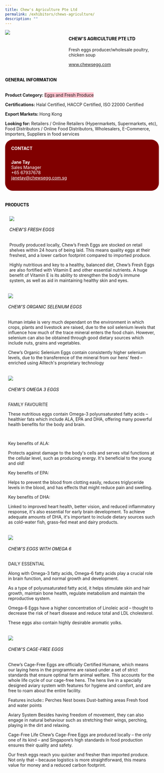 ```yaml
---
title: Chew's Agriculture Pte Ltd
permalink: /exhibitors/chews-agriculture/
description: ""
---
```

<head>
	<div class="flex-paragraph">
		<!--hi there! this is a comment and will provide you with instructional guides-->
		<!--insert booth number here!-->
		<p style="text-transform: uppercase"></p></div>
			<div class="flex-container" style="display: flex; flex-wrap: wrap;">
				<!--insert DOWNLOAD link of company logo between the " marks!-->
			<div class="card sgds" style="flex: 1 1 40%; display: block;"><img src="https://drive.google.com/uc?id=1YFZSam144vY5WNxXbnHkgine7IvnlZeh&export=download"></div>
	<div class="card-sgds" style="flex: 1 1 58%; display: block; margin-left: 3px">
		<h4 style="text-transform: uppercase; color: black;"><!--insert the exhibitor's name between the <b> tags here--><b>Chew's Agriculture Pte Ltd</b></h4><!--insert the exhibitor's description between the <p> tags here-->
		<p>Fresh eggs producer/wholesale poultry, chicken soup</p>
		<!--insert the exhibitor's website link, making sure there is "https:// www." present please. make sure the entire https link goes in between the " marks-->
		<p><a href="https://www.chewsegg.com" target="_blank"><!--insert the www website link here (no need for https)-->www.chewsegg.com</a></p>
	</div>
</div>
</head>

<body>
	<h4 style="text-transform: uppercase; color: black;"><b>General Information</b></h4>
		<div class="flex-container" style="display: flex; flex-wrap: wrap;">
			<div class="card sgds" style="flex: 1 1 65%; display: block; align-self: stretch">
			<div class="flex-paragraph">
			<p><b>Product Category: </b><span style=" background-color: pink; border-radius: 10 px;"><!--insert the exhibitor's pdt cat between the <p> tags here-->Eggs and Fresh Produce</span></p> 
				<p><b>Certifications: </b><!--insert all the exhibitor's certifications between the </b> and </p> here-->Halal Certified, HACCP Certified, ISO 22000 Certified</p>
			<p><b>Export Markets: </b><!--insert all the exhibitor's export markets between the </b> and </p> here-->Hong Kong</p>
			<p style="margin-bottom: 10px;"><b>Looking for: </b><!--insert all the exhibitor's potential business partners between the </b> and </p> here-->Retailers / Online Retailers (Hypermarkets, Supermarkets, etc), Food Distributors / Online Food Distributors, Wholesalers, E-Commerce, Importers, Suppliers in food services</p>
			</div>
		</div>
		<div class="card sgds" style="flex: 1 1 35%; padding: 10px; display: block; background-color: maroon; border-radius: 25px; align-self: center;">
		<h4 style="color: white; margin-top: 10px; margin-left: 10px;">CONTACT</h4>
		<div class="flex-paragraph">
			<!--replace with exhibitor's: -->
			<p style="padding: 10px; color: white;"><b><!-- POC name-->Jane Tay</b><br><!-- designation-->Sales Manager<br><!--contact number-->+65 67937678<br><!-- for linking purposes, insert their email after "mailto:"...--><a href="mailto:janetay@chewsegg.com.sg" style="color: white;"><!--...and also include the display email before </a> here-->janetay@chewsegg.com.sg</a></p>
		</div>
			</div>
		</div>
	<br>
		<h4 style="text-transform: uppercase; color: black;"><b>products</b></h4>
<div style="display: flex; flex-wrap: wrap;">
  <div class="card sgds" style="flex: 1 1 47%; margin: 10px; display: block;"><!--insert the exhibitor's DOWNLOAD image for product between the " marks here-->
	<div class="flex-image" style="display: block;"><img src="https://drive.google.com/uc?id=1o2ggbkCae7EbK7q1U6lGgzYesvuK0LQ0&export=download"></div>
	<div class="flex-paragraph">
		<h6 style="text-transform: uppercase; color: black;"><!--insert product name before </h6> and product description after <p>-->Chew's Fresh Eggs</h6>
		<p>Proudly produced locally, Chew’s Fresh Eggs are stocked on retail shelves within 24 hours of being laid. This means quality eggs at their freshest, and a lower carbon footprint compared to imported produce.


Highly nutritious and key to a healthy, balanced diet, Chew’s Fresh Eggs are also fortified with Vitamin E and other essential nutrients. A huge benefit of Vitamin E is its ability to strengthen the body’s immune system, as well as aid in maintaining healthy skin and eyes.



</p></div>
	</div>
		<div class="card sgds" style="flex: 1 1 47%; margin: 10px; display: block;">
		<div class="flex-image" style="display: block;"><img src="https://drive.google.com/uc?id=1vC96mt89duXG0SFdSs-NHBSoFHRzCUVv&export=download"></div>
	<div class="flex-paragraph">
		<h6 style="text-transform: uppercase; color: black;">  
Chew's Organic Selenium Eggs</h6>
		<p>Human intake is very much dependant on the environment in which crops, plants and livestock are raised, due to the soil selenium levels that influence how much of the trace mineral enters the food chain. However, selenium can also be obtained through good dietary sources which include nuts, grains and vegetables.

Chew’s Organic Selenium Eggs contain consistently higher selenium levels, due to the transference of the mineral from our hens’ feed – enriched using Alltech's proprietary technology


</p></div>
	</div>
		<div class="card sgds" style="flex: 1 1 47%; margin: 10px; display: block;">
		<div class="flex-image" style="display: block;"><img src="https://drive.google.com/uc?id=1-ANzD9KAi1rzqAofZhmxX3FXUbw8SSzy&export=download"></div>
	<div class="flex-paragraph">
		<h6 style="text-transform: uppercase; color: black;">Chew's Omega 3 Eggs</h6>
		<p>FAMILY FAVOURITE

These nutritious eggs contain Omega-3 polyunsaturated fatty acids – healthier fats which include ALA, EPA and DHA, offering many powerful health benefits for the body and brain.

  

​

  

Key benefits of ALA:

  

Protects against damage to the body's cells and serves vital functions at the cellular level, such as producing energy. It's beneficial to the young and old!
			
Key benefits of EPA:

Helps to prevent the blood from clotting easily, reduces triglyceride levels in the blood, and has effects that might reduce pain and swelling.

Key benefits of DHA:
			
Linked to improved heart health, better vision, and reduced inflammatory response, it's also essential for early brain development. To achieve adequate amounts of DHA, it's important to include dietary sources such as cold-water fish, grass-fed meat and dairy products.

  

</p></div>
		</div>
		<div class="card sgds" style="flex: 1 1 47%; margin: 10px; display: block;">
		<div class="flex-image" style="display: block;"><img src="https://drive.google.com/uc?id=1t1MTNDbzacNgfPXc9ApivGHHIqhat_b2&export=download"></div>
	<div class="flex-paragraph">
		<h6 style="text-transform: uppercase; color: black;">Chew's Eggs with Omega 6</h6>
		<p>DAILY ESSENTIAL

Along with Omega-3 fatty acids, Omega-6 fatty acids play a crucial role in brain function, and normal growth and development.

As a type of polyunsaturated fatty acid, it helps stimulate skin and hair growth, maintain bone health, regulate metabolism and maintain the reproductive system.

Omega-6 Eggs have a higher concentration of Linoleic acid – thought to decrease the risk of heart disease and reduce total and LDL cholesterol.
			
These eggs also contain highly desirable aromatic yolks. </p></div>
	</div>
		<div class="card sgds" style="flex: 1 1 47%; margin: 10px; display: block;">
		<div class="flex-image" style="display: block;"><img src="https://drive.google.com/uc?id=1J5WLcE1hgWb5_FWHgRtw9MQL9MwUdCb5&export=download"></div>
	<div class="flex-paragraph">
		<h6 style="text-transform: uppercase; color: black;">Chew's Cage-Free Eggs</h6>
Chew’s Cage-Free Eggs are officially Certified Humane, which means our laying hens in the programme are raised under a set of strict standards that ensure optimal farm animal welfare. This accounts for the whole life cycle of our cage-free hens.
The hens live in a specially designed aviary system with features for hygiene and comfort, and are free to roam about the entire facility.
		
Features include::
Perches
Nest boxes
Dust-bathing areas
Fresh food and water points

Aviary System
Besides having freedom of movement, they can also engage in natural behaviour such as stretching their wings, perching, playing in the dirt and relaxing.

Cage-Free Life
Chew’s Cage-Free Eggs are produced locally – the only one of its kind – and Singapore’s high standards in food production ensures their quality and safety.

Our fresh eggs reach you quicker and fresher than imported produce. Not only that – because logistics is more straightforward, this means value for money and a reduced carbon footprint.</p></div>
	</div>
	<!--don't delete these 2 tags. double check how the layout looks on the right too and lemme know if there are any problems! thank u so much for ur hardwork!-->
	</div>
</body>